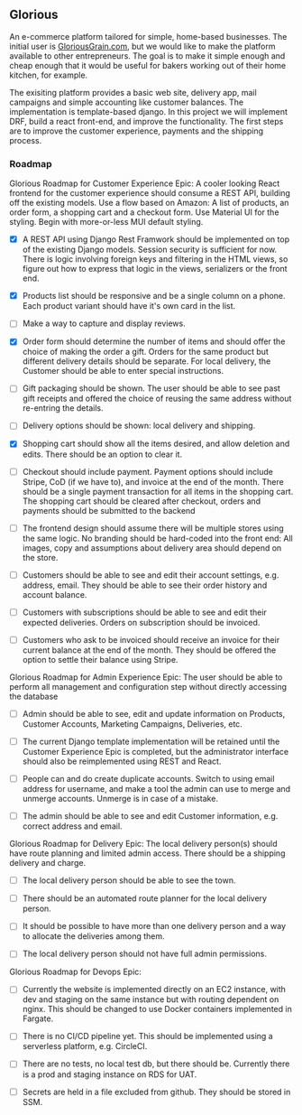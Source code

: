 ## Glorious ##


An e-commerce platform tailored for simple, home-based businesses. The initial user is [GloriousGrain.com](https://GloriousGrain.com), 
but we would like to make the platform available to other entrepreneurs. The goal is to make it simple enough and cheap enough that it would be useful for bakers working out of their home kitchen, for example.


The exisiting platform provides a basic web site, delivery app, mail campaigns and simple accounting like customer balances.
The implementation is template-based django. In this project we will implement DRF, build a react front-end, and improve the
functionality. The first steps are to improve the customer experience, payments and the shipping process.

### Roadmap ###

Glorious Roadmap for Customer Experience Epic: A cooler looking React frontend for the customer experience should consume a REST API, building off the existing models. Use a flow based on Amazon: A list of products, an order form, a shopping cart and a checkout form. Use Material UI for the styling. Begin with more-or-less MUI default styling.

- [x] A REST API using Django Rest Framwork should be implemented on top of the existing Django models. Session security is sufficient for now. There is logic involving foreign keys and filtering in the HTML views, so figure out how to express that logic in the views, serializers or the front end.


- [x] Products list should be responsive and be a single column on a phone. Each product variant should have it's own card in the list.

- [ ] Make a way to capture and display reviews. 

- [x] Order form should determine the number of items and should offer the choice of making the order a gift. Orders for the same product but different delivery details should be separate. For local delivery, the Customer should be able to enter special instructions.

- [ ] Gift packaging should be shown. The user should be able to see past gift receipts and offered the choice of reusing the same address without re-entring the details. 
  
- [ ] Delivery options should be shown: local delivery and shipping.

- [x] Shopping cart should show all the items desired, and allow deletion and edits. There should be an option to clear it.

- [ ] Checkout should include payment. Payment options should include Stripe, CoD (if we have to), and invoice at the end of the month. There should be a single payment transaction for all items in the shopping cart. The shopping cart should be cleared after checkout, orders and payments should be submitted to the backend 

- [ ] The frontend design should assume there will be multiple stores using the same logic. No branding should be hard-coded into the front end: All images, copy and assumptions about delivery area should depend on the store.

- [ ] Customers should be able to see and edit their account settings, e.g. address, email. They should be able to see their order history and account balance.

- [ ] Customers with subscriptions should be able to see and edit their expected deliveries. Orders on subscription should be invoiced.

- [ ] Customers who ask to be invoiced should receive an invoice for their current balance at the end of the month. They should be offered the option to settle their balance using Stripe.

Glorious Roadmap for Admin Experience Epic: The user should be able to perform all management and configuration step without directly accessing the database

- [ ] Admin should be able to see, edit and update information on Products, Customer Accounts, Marketing Campaigns, Deliveries, etc.

- [ ] The current Django template implementation will be retained until the Customer Experience Epic is completed, but the administrator interface should also be reimplemented using REST and React.

- [ ] People can and do create duplicate accounts. Switch to using email address for username, and make a tool the admin can use to merge and unmerge accounts. Unmerge is in case of a mistake.

- [ ] The admin should be able to see and edit Customer information, e.g. correct address and email.

Glorious Roadmap for Delivery Epic: The local delivery person(s) should have route planning and limited admin access. There should be a shipping delivery and charge.

- [ ] The local delivery person should be able to see the town.

- [ ] There should be an automated route planner for the local delivery person.

- [ ] It should be possible to have more than one delivery person and a way to allocate the deliveries among them.

- [ ] The local delivery person should not have full admin permissions.

Glorious Roadmap for Devops Epic:

- [ ] Currently the website is implemented directly on an EC2 instance, with dev and staging on the same instance but with routing dependent on nginx. This should be changed to use Docker containers implemented in Fargate.

- [ ] There is no CI/CD pipeline yet. This should be implemented using a serverless platform, e.g. CircleCI.

- [ ] There are no tests, no local test db, but there should be. Currently there is a prod and staging instance on RDS for UAT.

- [ ] Secrets are held in a file excluded from github. They should be stored in SSM.
